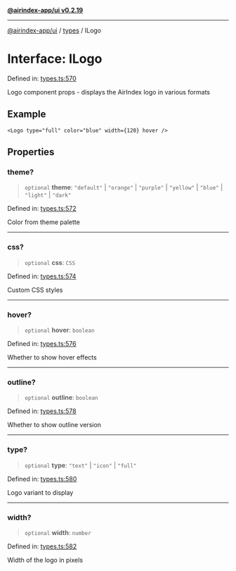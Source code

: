 [**@airindex-app/ui v0.2.19**](../../README.md)

***

[@airindex-app/ui](../../README.md) / [types](../README.md) / ILogo

# Interface: ILogo

Defined in: [types.ts:570](https://github.com/airindex-app/ui/blob/main/src/types.ts#L570)

Logo component props - displays the AirIndex logo in various formats

## Example

```tsx
<Logo type="full" color="blue" width={120} hover />
```

## Properties

### theme?

> `optional` **theme**: `"default"` \| `"orange"` \| `"purple"` \| `"yellow"` \| `"blue"` \| `"light"` \| `"dark"`

Defined in: [types.ts:572](https://github.com/airindex-app/ui/blob/main/src/types.ts#L572)

Color from theme palette

***

### css?

> `optional` **css**: `CSS`

Defined in: [types.ts:574](https://github.com/airindex-app/ui/blob/main/src/types.ts#L574)

Custom CSS styles

***

### hover?

> `optional` **hover**: `boolean`

Defined in: [types.ts:576](https://github.com/airindex-app/ui/blob/main/src/types.ts#L576)

Whether to show hover effects

***

### outline?

> `optional` **outline**: `boolean`

Defined in: [types.ts:578](https://github.com/airindex-app/ui/blob/main/src/types.ts#L578)

Whether to show outline version

***

### type?

> `optional` **type**: `"text"` \| `"icon"` \| `"full"`

Defined in: [types.ts:580](https://github.com/airindex-app/ui/blob/main/src/types.ts#L580)

Logo variant to display

***

### width?

> `optional` **width**: `number`

Defined in: [types.ts:582](https://github.com/airindex-app/ui/blob/main/src/types.ts#L582)

Width of the logo in pixels

